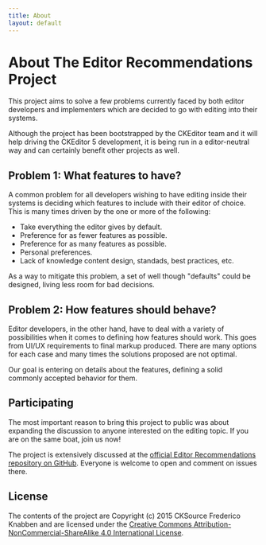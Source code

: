 ```yaml
---
title: About
layout: default
---
```


<div class="page-header">
	<h1>About The Editor Recommendations Project</h1>
</div>

This project aims to solve a few problems currently faced by both editor developers and implementers which are decided to go with editing into their systems.

Although the project has been bootstrapped by the CKEditor team and it will help driving the CKEditor 5 development, it is being run in a editor-neutral way and can certainly benefit other projects as well.

## Problem 1: What features to have?

A common problem for all developers wishing to have editing inside their systems is deciding which features to include with their editor of choice. This is many times driven by the one or more of the following:

 * Take everything the editor gives by default.
 * Preference for as fewer features as possible.
 * Preference for as many features as possible.
 * Personal preferences.
 * Lack of knowledge content design, standads, best practices, etc.

As a way to mitigate this problem, a set of well though "defaults" could be designed, living less room for bad decisions.

## Problem 2: How features should behave?

Editor developers, in the other hand, have to deal with a variety of possibilities when it comes to defining how features should work. This goes from UI/UX requirements to final markup produced. There are many options for each case and many times the solutions proposed are not optimal.

Our goal is entering on details about the features, defining a solid commonly accepted behavior for them.

## Participating

The most important reason to bring this project to public was about expanding the discussion to anyone interested on the editing topic. If you are on the same boat, join us now!

The project is extensively discussed at the [official Editor Recommendations repository on GitHub](http://). Everyone is welcome to open and comment on issues there.

## License

The contents of the project are Copyright (c) 2015 CKSource Frederico Knabben and are licensed under the [Creative Commons Attribution-NonCommercial-ShareAlike 4.0 International License](http://creativecommons.org/licenses/by-nc-sa/4.0/).